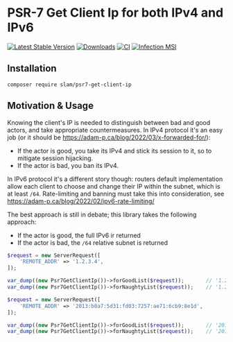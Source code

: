 # PSR-7 Get Client Ip for both IPv4 and IPv6

[![Latest Stable Version](https://img.shields.io/packagist/v/slam/psr7-get-client-ip.svg)](https://packagist.org/packages/slam/psr7-get-client-ip)
[![Downloads](https://img.shields.io/packagist/dt/slam/psr7-get-client-ip.svg)](https://packagist.org/packages/slam/psr7-get-client-ip)
[![CI](https://github.com/Slamdunk/psr7-get-client-ip/actions/workflows/ci.yaml/badge.svg)](https://github.com/Slamdunk/psr7-get-client-ip/actions/workflows/ci.yaml)
[![Infection MSI](https://img.shields.io/endpoint?style=flat&url=https%3A%2F%2Fbadge-api.stryker-mutator.io%2Fgithub.com%2FSlamdunk%2Fpsr7-get-client-ip%2Fmaster)](https://dashboard.stryker-mutator.io/reports/github.com/Slamdunk/psr7-get-client-ip/master)

## Installation

`composer require slam/psr7-get-client-ip`

## Motivation & Usage

Knowing the client's IP is needed to distinguish between bad and good actors, and take appropriate countermeasures.
In IPv4 protocol it's an easy job (or it should be https://adam-p.ca/blog/2022/03/x-forwarded-for/):

* If the actor is good, you take its IPv4 and stick its session to it, so to mitigate session hijacking.
* If the actor is bad, you ban its IPv4.

In IPv6 protocol it's a different story though: routers default implementation allow each client to choose and change
their IP within the subnet, which is at least `/64`. Rate-limiting and banning must take this into consideration, see
https://adam-p.ca/blog/2022/02/ipv6-rate-limiting/

The best approach is still in debate; this library takes the following approach:

* If the actor is good, the full IPv6 ir returned
* If the actor is bad, the `/64` relative subnet is returned

```php
$request = new ServerRequest([
    'REMOTE_ADDR' => '1.2.3.4',
]);

var_dump((new Psr7GetClientIp())->forGoodList($request));       // '1.2.3.4'
var_dump((new Psr7GetClientIp())->forNaughtyList($request));    // '1.2.3.4'

$request = new ServerRequest([
    'REMOTE_ADDR' => '2013:b0a7:5d31:fd03:7257:ae71:6cb9:8e1d',
]);

var_dump((new Psr7GetClientIp())->forGoodList($request));       // '2013:b0a7:5d31:fd03:7257:ae71:6cb9:8e1d'
var_dump((new Psr7GetClientIp())->forNaughtyList($request));    // '2013:b0a7:5d31:fd03::/64'
```

